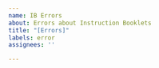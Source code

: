 ```yaml
---
name: IB Errors
about: Errors about Instruction Booklets
title: "[Errors]"
labels: error
assignees: ''

---
```



